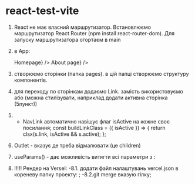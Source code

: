 # react-test-vite

<!-- rafce - 'розгорнути' компонент -->

1. React не має власний маршрутизатор. Встановлюємо маршрутизатор React Router
   (npm install react-router-dom). Для запуску маршрутизатора огортаєм в main
   <BrowserRouter><App /></BrowserRouter>

2. в App:
   <!-- маршрутизатор -->
   <Routes> 
   		<Route path='/' element={<h2>Homepage</h2>} /> 
   		<Route path="/about" element={<h2>About page</h2>} />
   </Routes>
3. створюємо сторінки (папка pages). в цій папці створюємо структуру
   компонентів.
4. для переходу по сторінкам додаємо Link. замість <a href="/"></a>
   використовуємо <Link to="/"></Link> або <NavLink to="/"></NavLink> (можна
   стилізувати, наприклад додати активна сторінка (5пункт))
5. <!-- стилізація активного лінка -->
   - NavLink автоматично навішує флаг isActive на кожне своє посилання; const
     buildLinkClass = ({ isActive }) => { return clsx(s.link, isActive &&
     s.active); };
6. Outlet - вказує де треба відмалювати (це children)
7. useParams() - дає можливість витягти всі параметри з :

<!-- ОБОВ'ЯЗКОВО!!! для Versel -->

8. !!!!! Рендер на Versel: -8.1. додати файл налаштувань vercel.json в кореневу
   папку проекту:
   <!-- {
     "rewrites":  [
       {"source": "/(.*)", "destination": "/"}
     ]
   } -->
   ; -8.2.git merge вказую гілку;
   <!-- Змінити назву гілки: git branch -m new-name (якщо знаходишся в даній гілці); git
       branch -m old-name new-name (якщо знаходишся в іншій гілці); -->
